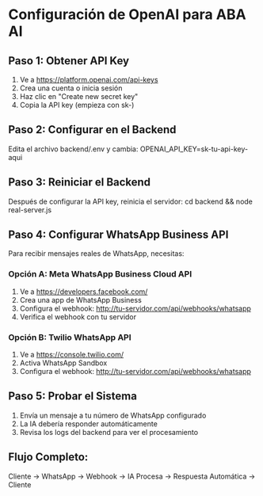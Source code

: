 # Configuración de OpenAI para ABA AI

## Paso 1: Obtener API Key
1. Ve a https://platform.openai.com/api-keys
2. Crea una cuenta o inicia sesión
3. Haz clic en "Create new secret key"
4. Copia la API key (empieza con sk-)

## Paso 2: Configurar en el Backend
Edita el archivo backend/.env y cambia:
OPENAI_API_KEY=sk-tu-api-key-aqui

## Paso 3: Reiniciar el Backend
Después de configurar la API key, reinicia el servidor:
cd backend && node real-server.js

## Paso 4: Configurar WhatsApp Business API
Para recibir mensajes reales de WhatsApp, necesitas:

### Opción A: Meta WhatsApp Business Cloud API
1. Ve a https://developers.facebook.com/
2. Crea una app de WhatsApp Business
3. Configura el webhook: http://tu-servidor.com/api/webhooks/whatsapp
4. Verifica el webhook con tu servidor

### Opción B: Twilio WhatsApp API
1. Ve a https://console.twilio.com/
2. Activa WhatsApp Sandbox
3. Configura el webhook: http://tu-servidor.com/api/webhooks/whatsapp

## Paso 5: Probar el Sistema
1. Envía un mensaje a tu número de WhatsApp configurado
2. La IA debería responder automáticamente
3. Revisa los logs del backend para ver el procesamiento

## Flujo Completo:
Cliente → WhatsApp → Webhook → IA Procesa → Respuesta Automática → Cliente
